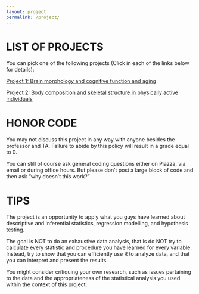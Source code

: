 ```yaml
---
layout: project
permalink: /project/
---
```



# LIST OF PROJECTS

You can pick one of the following projects (Click in each of the links below for details):

[Project 1: Brain morphology and cognitive function and aging](_project/project1.md)

[Project 2: Body composition and skeletal structure in physically active individuals](_project/project2.md)

# HONOR CODE

You may not discuss this project in any way with anyone besides the professor and TA. Failure to abide by this policy will result in a grade equal to 0.

You can still of course ask general coding questions either on Piazza, via email or during office hours. But please don’t post a large block of code and then ask “why doesn’t this work?”

# TIPS

The project is an opportunity to apply what you guys have learned about descriptive and inferential statistics, regression modelling, and hypothesis testing.

The goal is NOT to do an exhaustive data analysis, that is do NOT try to calculate every statistic and procedure you have learned for every variable. Instead, try to show that you can efficiently use R to analyze data, and that you can interpret and present the results.

You might consider critiquing your own research, such as issues pertaining to the data and the appropriateness of the statistical analysis you used within the context of this project.

